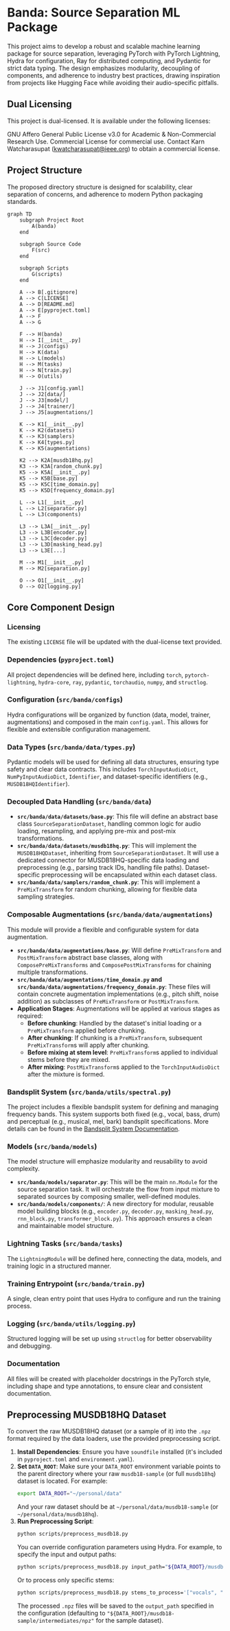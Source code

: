 # Banda: Source Separation ML Package

This project aims to develop a robust and scalable machine learning package for source separation, leveraging PyTorch with PyTorch Lightning, Hydra for configuration, Ray for distributed computing, and Pydantic for strict data typing. The design emphasizes modularity, decoupling of components, and adherence to industry best practices, drawing inspiration from projects like Hugging Face while avoiding their audio-specific pitfalls.

## Dual Licensing

This project is dual-licensed. It is available under the following licenses:

GNU Affero General Public License v3.0 for Academic & Non-Commercial Research Use.
Commercial License for commercial use. Contact Karn Watcharasupat (kwatcharasupat@ieee.org) to obtain a commercial license.

## Project Structure

The proposed directory structure is designed for scalability, clear separation of concerns, and adherence to modern Python packaging standards.

```mermaid
graph TD
    subgraph Project Root
        A(banda)
    end

    subgraph Source Code
        F(src)
    end

    subgraph Scripts
        G(scripts)
    end

    A --> B[.gitignore]
    A --> C[LICENSE]
    A --> D[README.md]
    A --> E[pyproject.toml]
    A --> F
    A --> G

    F --> H(banda)
    H --> I[__init__.py]
    H --> J(configs)
    H --> K(data)
    H --> L(models)
    H --> M(tasks)
    H --> N[train.py]
    H --> O(utils)

    J --> J1[config.yaml]
    J --> J2[data/]
    J --> J3[model/]
    J --> J4[trainer/]
    J --> J5[augmentations/]

    K --> K1[__init__.py]
    K --> K2(datasets)
    K --> K3(samplers)
    K --> K4[types.py]
    K --> K5(augmentations)

    K2 --> K2A[musdb18hq.py]
    K3 --> K3A[random_chunk.py]
    K5 --> K5A[__init__.py]
    K5 --> K5B[base.py]
    K5 --> K5C[time_domain.py]
    K5 --> K5D[frequency_domain.py]

    L --> L1[__init__.py]
    L --> L2[separator.py]
    L --> L3(components)

    L3 --> L3A[__init__.py]
    L3 --> L3B[encoder.py]
    L3 --> L3C[decoder.py]
    L3 --> L3D[masking_head.py]
    L3 --> L3E[...]

    M --> M1[__init__.py]
    M --> M2[separation.py]

    O --> O1[__init__.py]
    O --> O2[logging.py]
```

## Core Component Design

### Licensing
The existing `LICENSE` file will be updated with the dual-license text provided.

### Dependencies (`pyproject.toml`)
All project dependencies will be defined here, including `torch`, `pytorch-lightning`, `hydra-core`, `ray`, `pydantic`, `torchaudio`, `numpy`, and `structlog`.

### Configuration (`src/banda/configs`)
Hydra configurations will be organized by function (data, model, trainer, augmentations) and composed in the main `config.yaml`. This allows for flexible and extensible configuration management.

### Data Types (`src/banda/data/types.py`)
Pydantic models will be used for defining all data structures, ensuring type safety and clear data contracts. This includes `TorchInputAudioDict`, `NumPyInputAudioDict`, `Identifier`, and dataset-specific identifiers (e.g., `MUSDB18HQIdentifier`).

### Decoupled Data Handling (`src/banda/data`)
*   **`src/banda/data/datasets/base.py`**: This file will define an abstract base class `SourceSeparationDataset`, handling common logic for audio loading, resampling, and applying pre-mix and post-mix transformations.
*   **`src/banda/data/datasets/musdb18hq.py`**: This will implement the `MUSDB18HQDataset`, inheriting from `SourceSeparationDataset`. It will use a dedicated connector for MUSDB18HQ-specific data loading and preprocessing (e.g., parsing track IDs, handling file paths). Dataset-specific preprocessing will be encapsulated within each dataset class.
*   **`src/banda/data/samplers/random_chunk.py`**: This will implement a `PreMixTransform` for random chunking, allowing for flexible data sampling strategies.

### Composable Augmentations (`src/banda/data/augmentations`)
This module will provide a flexible and configurable system for data augmentation.
*   **`src/banda/data/augmentations/base.py`**: Will define `PreMixTransform` and `PostMixTransform` abstract base classes, along with `ComposePreMixTransforms` and `ComposePostMixTransforms` for chaining multiple transformations.
*   **`src/banda/data/augmentations/time_domain.py` and `src/banda/data/augmentations/frequency_domain.py`**: These files will contain concrete augmentation implementations (e.g., pitch shift, noise addition) as subclasses of `PreMixTransform` or `PostMixTransform`.
*   **Application Stages**: Augmentations will be applied at various stages as required:
    *   **Before chunking**: Handled by the dataset's initial loading or a `PreMixTransform` applied before chunking.
    *   **After chunking**: If chunking is a `PreMixTransform`, subsequent `PreMixTransform`s will apply after chunking.
    *   **Before mixing at stem level**: `PreMixTransform`s applied to individual stems before they are mixed.
    *   **After mixing**: `PostMixTransform`s applied to the `TorchInputAudioDict` after the mixture is formed.

### Bandsplit System (`src/banda/utils/spectral.py`)
The project includes a flexible bandsplit system for defining and managing frequency bands. This system supports both fixed (e.g., vocal, bass, drum) and perceptual (e.g., musical, mel, bark) bandsplit specifications. More details can be found in the [Bandsplit System Documentation](docs/bandsplit.md).
### Models (`src/banda/models`)
The model structure will emphasize modularity and reusability to avoid complexity.
*   **`src/banda/models/separator.py`**: This will be the main `nn.Module` for the source separation task. It will orchestrate the flow from input mixture to separated sources by composing smaller, well-defined modules.
*   **`src/banda/models/components/`**: A new directory for modular, reusable model building blocks (e.g., `encoder.py`, `decoder.py`, `masking_head.py`, `rnn_block.py`, `transformer_block.py`). This approach ensures a clean and maintainable model structure.

### Lightning Tasks (`src/banda/tasks`)
The `LightningModule` will be defined here, connecting the data, models, and training logic in a structured manner.

### Training Entrypoint (`src/banda/train.py`)
A single, clean entry point that uses Hydra to configure and run the training process.

### Logging (`src/banda/utils/logging.py`)
Structured logging will be set up using `structlog` for better observability and debugging.

### Documentation
All files will be created with placeholder docstrings in the PyTorch style, including shape and type annotations, to ensure clear and consistent documentation.

## Preprocessing MUSDB18HQ Dataset

To convert the raw MUSDB18HQ dataset (or a sample of it) into the `.npz` format required by the data loaders, use the provided preprocessing script.

1.  **Install Dependencies**: Ensure you have `soundfile` installed (it's included in `pyproject.toml` and `environment.yaml`).
2.  **Set `DATA_ROOT`**: Make sure your `DATA_ROOT` environment variable points to the parent directory where your raw `musdb18-sample` (or full `musdb18hq`) dataset is located. For example:
    ```bash
    export DATA_ROOT="~/personal/data"
    ```
    And your raw dataset should be at `~/personal/data/musdb18-sample` (or `~/personal/data/musdb18hq`).
3.  **Run Preprocessing Script**:
    ```bash
    python scripts/preprocess_musdb18.py
    ```
    You can override configuration parameters using Hydra. For example, to specify the input and output paths:
    ```bash
    python scripts/preprocess_musdb18.py input_path="${DATA_ROOT}/musdb18hq" output_path="${DATA_ROOT}/musdb18hq/intermediates/npz"
    ```
    Or to process only specific stems:
    ```bash
    python scripts/preprocess_musdb18.py stems_to_process='["vocals", "mixture"]'
    ```
    The processed `.npz` files will be saved to the `output_path` specified in the configuration (defaulting to `"${DATA_ROOT}/musdb18-sample/intermediates/npz"` for the sample dataset).